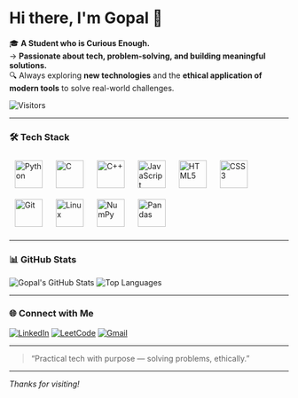 # Hi there, I'm Gopal 👋

🎓 **A Student who is Curious Enough.**  
-> **Passionate about tech, problem-solving, and building meaningful solutions.**  
🔍 Always exploring **new technologies** and the **ethical application of modern tools** to solve real-world challenges.

![Visitors](https://komarev.com/ghpvc/?username=Gopal7715&style=flat-square)

---

### 🛠️ Tech Stack

<p align="left">
  <!-- Languages -->
  <img src="https://cdn.jsdelivr.net/gh/devicons/devicon/icons/python/python-original.svg" alt="Python" width="50" height="50" style="margin: 10px"/>
  <img src="https://cdn.jsdelivr.net/gh/devicons/devicon/icons/c/c-original.svg" alt="C" width="50" height="50" style="margin: 10px"/>
  <img src="https://cdn.jsdelivr.net/gh/devicons/devicon/icons/cplusplus/cplusplus-original.svg" alt="C++" width="50" height="50" style="margin: 10px"/>
  <img src="https://cdn.jsdelivr.net/gh/devicons/devicon/icons/javascript/javascript-original.svg" alt="JavaScript" width="50" height="50" style="margin: 10px"/>
  <img src="https://cdn.jsdelivr.net/gh/devicons/devicon/icons/html5/html5-original.svg" alt="HTML5" width="50" height="50" style="margin: 10px"/>
  <img src="https://cdn.jsdelivr.net/gh/devicons/devicon/icons/css3/css3-original.svg" alt="CSS3" width="50" height="50" style="margin: 10px"/>

  <!-- Tools -->
  <img src="https://cdn.jsdelivr.net/gh/devicons/devicon/icons/git/git-original.svg" alt="Git" width="50" height="50" style="margin: 10px"/>
  <img src="https://cdn.jsdelivr.net/gh/devicons/devicon/icons/linux/linux-original.svg" alt="Linux" width="50" height="50" style="margin: 10px"/>

  <!-- Libraries -->
  <img src="https://upload.wikimedia.org/wikipedia/commons/3/31/NumPy_logo_2020.svg" alt="NumPy" width="50" height="50" style="margin: 10px"/>
  <img src="https://pandas.pydata.org/static/img/pandas_mark.svg" alt="Pandas" width="50" height="50" style="margin: 10px"/>
</p>

---

### 📊 GitHub Stats
![Gopal's GitHub Stats](https://github-readme-stats.vercel.app/api?username=Gopal7715&show_icons=true&theme=default&hide_title=true)
![Top Languages](https://github-readme-stats.vercel.app/api/top-langs/?username=Gopal7715&layout=compact&theme=default)

---

### 🌐 Connect with Me

[![LinkedIn](https://img.shields.io/badge/LinkedIn-0077B5?style=flat-square&logo=linkedin&logoColor=white)](https://www.linkedin.com/in/-gopal/)
[![LeetCode](https://img.shields.io/badge/LeetCode-FFA116?style=flat-square&logo=leetcode&logoColor=white)](https://leetcode.com/u/Gopal_code/)
[![Gmail](https://img.shields.io/badge/Gmail-D14836?style=flat-square&logo=gmail&logoColor=white)](mailto:heyitsmegopal@gmail.com)

---

> “Practical tech with purpose — solving problems, ethically.”

---

_Thanks for visiting!_
